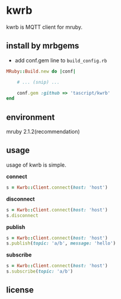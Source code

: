 # kwrb
kwrb is MQTT client for mruby.

## install by mrbgems
- add conf.gem line to `build_config.rb`

```ruby
MRuby::Build.new do |conf|

    # ... (snip) ...

    conf.gem :github => 'tascript/kwrb'
end
```

## environment

mruby 2.1.2(recommendation)

## usage

usage of kwrb is simple.

**connect**

```ruby
s = Kwrb::Client.connect(host: 'host')
```

**disconnect**

```ruby
s = Kwrb::Client.connect(host: 'host')
s.disconnect
```

**publish**

```ruby
s = Kwrb::Client.connect(host: 'host')
s.publish(topic: 'a/b', message: 'hello')
```

**subscribe**

```ruby
s = Kwrb::Client.connect(host: 'host')
s.subscribe(topic: 'a/b')
```

## license
